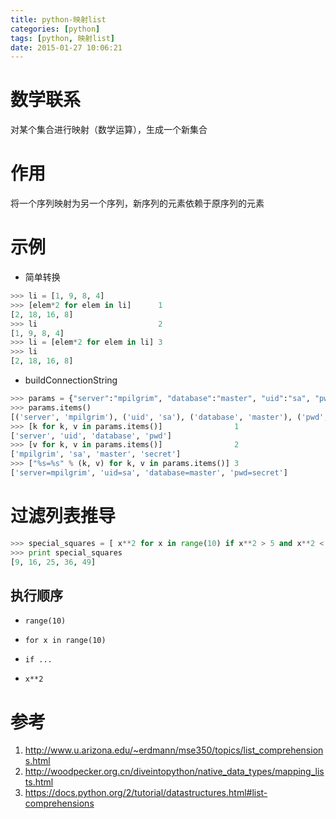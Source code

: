```yaml
---
title: python-映射list
categories: [python]
tags: [python, 映射list]
date: 2015-01-27 10:06:21
---
```


# 数学联系

对某个集合进行映射（数学运算），生成一个新集合

# 作用

将一个序列映射为另一个序列，新序列的元素依赖于原序列的元素

# 示例

-   简单转换

```python
>>> li = [1, 9, 8, 4]
>>> [elem*2 for elem in li]      1
[2, 18, 16, 8]
>>> li                           2
[1, 9, 8, 4]
>>> li = [elem*2 for elem in li] 3
>>> li
[2, 18, 16, 8]
```

-   buildConnectionString

```python
>>> params = {"server":"mpilgrim", "database":"master", "uid":"sa", "pwd":"secret"}
>>> params.items()
[('server', 'mpilgrim'), ('uid', 'sa'), ('database', 'master'), ('pwd', 'secret')]
>>> [k for k, v in params.items()]                1
['server', 'uid', 'database', 'pwd']
>>> [v for k, v in params.items()]                2
['mpilgrim', 'sa', 'master', 'secret']
>>> ["%s=%s" % (k, v) for k, v in params.items()] 3
['server=mpilgrim', 'uid=sa', 'database=master', 'pwd=secret']
```

# 过滤列表推导

```python
>>> special_squares = [ x**2 for x in range(10) if x**2 > 5 and x**2 < 50 ]
>>> print special_squares
[9, 16, 25, 36, 49]
```

## 执行顺序

-   `range(10)`

-   `for x in range(10)`

-   `if ...`

-   `x**2`

# 参考

1.  <http://www.u.arizona.edu/~erdmann/mse350/topics/list_comprehensions.html>
1.  <http://woodpecker.org.cn/diveintopython/native_data_types/mapping_lists.html>
1.  <https://docs.python.org/2/tutorial/datastructures.html#list-comprehensions>
